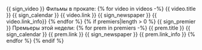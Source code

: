 {{ sign_video }} Фильмы в прокате:
{% for video in videos -%}
 {{ video.title }} {{ sign_calendar }} {{ video.link }} {{ sign_newspaper }} {{ video.link_info}}
{% endfor %}
{% if premiers|length > 0 %}
{{ sign_premier }} Премьеры этой недели:
{% for prem in premiers -%}
{{ prem.title }} {{ sign_calendar }} {{ prem.link }} {{ sign_newspaper }} {{ prem.link_info }}
{% endfor %}
{% endif %}